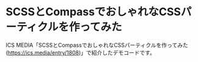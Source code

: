 # SCSSとCompassでおしゃれなCSSパーティクルを作ってみた
ICS MEDIA「SCSSとCompassでおしゃれなCSSパーティクルを作ってみた(https://ics.media/entry/1808)」で紹介したデモコードです。
